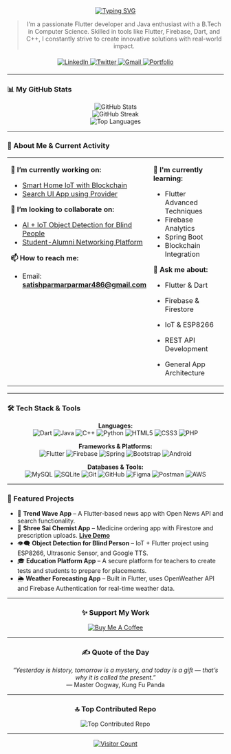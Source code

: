 <div align="center">
  <a href="https://github.com/DenverCoder1/readme-typing-svg">
    <img src="https://readme-typing-svg.vercel.app/?font=Fira+Code&weight=700&size=45&pause=1000&color=00B873&center=true&vCenter=true&width=850&lines=Hi+%F0%9F%91%8B%2C+I'm+Satish+Parmar;A+Passionate+Flutter+Developer;A+Creative+Problem+Solver;A+Lifelong+Learner" alt="Typing SVG">
  </a>
</div>

<div align="center">

> I’m a passionate Flutter developer and Java enthusiast with a B.Tech in Computer Science. Skilled in tools like Flutter, Firebase, Dart, and C++, I constantly strive to create innovative solutions with real-world impact.

</div>

<div align="center" style="margin-top: 20px; margin-bottom: 20px;">
  <a href="https://www.linkedin.com/in/satish-parmar-8021a5245/" target="_blank">
    <img src="https://img.shields.io/badge/LinkedIn-Satish%20Parmar-blue?style=for-the-badge&logo=linkedin&logoColor=white" alt="LinkedIn"/>
  </a>
  <a href="https://twitter.com/978satish" target="_blank">
    <img src="https://img.shields.io/twitter/follow/978satish?logo=twitter&style=for-the-badge" alt="Twitter"/>
  </a>
  <a href="mailto:satishparmarparmar486@gmail.com">
    <img src="https://img.shields.io/badge/Gmail-Contact%20Me-red?style=for-the-badge&logo=gmail&logoColor=white" alt="Gmail"/>
  </a>
  <a href="https://satishparmar1.github.io/Portfolio/">
    <img src="https://img.shields.io/badge/Portfolio-Visit-blueviolet?style=for-the-badge&logo=githubpages&logoColor=white" alt="Portfolio"/>
  </a>
</div>

---

### 📊 My GitHub Stats

<div align="center">
  <img src="https://github-readme-stats.vercel.app/api?username=SatishParmar1&theme=tokyonight&hide_border=false&include_all_commits=true&count_private=true" alt="GitHub Stats" style="max-width: 100%;"/>
  <br/>
  <img src="https://nirzak-streak-stats.vercel.app/?user=SatishParmar1&theme=tokyonight&hide_border=false" alt="GitHub Streak" style="max-width: 100%;"/>
  <br/>
  <img src="https://github-readme-stats.vercel.app/api/top-langs/?username=SatishParmar1&theme=tokyonight&hide_border=false&layout=compact" alt="Top Languages" style="max-width: 100%;"/>
</div>

---

### 🚀 About Me & Current Activity

<table>
  <tr>
    <td valign="top" width="50%">
      
**🔭 I’m currently working on:**
- <a href="https://github.com/SatishParmar1">Smart Home IoT with Blockchain</a>
- <a href="https://github.com/SatishParmar1">Search UI App using Provider</a>

**👯 I’m looking to collaborate on:**
- <a href="https://github.com/SatishParmar1">AI + IoT Object Detection for Blind People</a>
- <a href="https://github.com/SatishParmar1">Student-Alumni Networking Platform</a>

**📫 How to reach me:**
- Email: **satishparmarparmar486@gmail.com**

    </td>
    <td valign="top" width="50%">

**🌱 I'm currently learning:**
- Flutter Advanced Techniques
- Firebase Analytics
- Spring Boot
- Blockchain Integration

**💬 Ask me about:**
- Flutter & Dart
- Firebase & Firestore
- IoT & ESP8266
- REST API Development
- General App Architecture

    </td>
  </tr>
</table>

---

### 🛠️ Tech Stack & Tools

<p align="center">
  <strong>Languages:</strong><br>
  <img src="https://img.shields.io/badge/dart-%230175C2.svg?style=for-the-badge&logo=dart&logoColor=white" alt="Dart"/>
  <img src="https://img.shields.io/badge/java-%23ED8B00.svg?style=for-the-badge&logo=openjdk&logoColor=white" alt="Java"/>
  <img src="https://img.shields.io/badge/c++-%2300599C.svg?style=for-the-badge&logo=c%2B%2B&logoColor=white" alt="C++"/>
  <img src="https://img.shields.io/badge/python-3670A0?style=for-the-badge&logo=python&logoColor=ffdd54" alt="Python"/>
  <img src="https://img.shields.io/badge/html5-%23E34F26.svg?style=for-the-badge&logo=html5&logoColor=white" alt="HTML5"/>
  <img src="https://img.shields.io/badge/css3-%231572B6.svg?style=for-the-badge&logo=css3&logoColor=white" alt="CSS3"/>
  <img src="https://img.shields.io/badge/php-%23777BB4.svg?style=for-the-badge&logo=php&logoColor=white" alt="PHP"/>
</p>

<p align="center">
  <strong>Frameworks & Platforms:</strong><br>
  <img src="https://img.shields.io/badge/Flutter-%2302569B.svg?style=for-the-badge&logo=Flutter&logoColor=white" alt="Flutter"/>
  <img src="https://img.shields.io/badge/firebase-%23039BE5.svg?style=for-the-badge&logo=firebase" alt="Firebase"/>
  <img src="https://img.shields.io/badge/spring-%236DB33F.svg?style=for-the-badge&logo=spring&logoColor=white" alt="Spring"/>
  <img src="https://img.shields.io/badge/bootstrap-%238511FA.svg?style=for-the-badge&logo=bootstrap&logoColor=white" alt="Bootstrap"/>
  <img src="https://img.shields.io/badge/android-%233DDC84.svg?style=for-the-badge&logo=android&logoColor=white" alt="Android"/>
</p>

<p align="center">
  <strong>Databases & Tools:</strong><br>
  <img src="https://img.shields.io/badge/mysql-4479A1.svg?style=for-the-badge&logo=mysql&logoColor=white" alt="MySQL"/>
  <img src="https://img.shields.io/badge/sqlite-%2307405e.svg?style=for-the-badge&logo=sqlite&logoColor=white" alt="SQLite"/>
  <img src="https://img.shields.io/badge/git-%23F05033.svg?style=for-the-badge&logo=git&logoColor=white" alt="Git"/>
  <img src="https://img.shields.io/badge/github-%23121011.svg?style=for-the-badge&logo=github&logoColor=white" alt="GitHub"/>
  <img src="https://img.shields.io/badge/figma-%23F24E1E.svg?style=for-the-badge&logo=figma&logoColor=white" alt="Figma"/>
  <img src="https://img.shields.io/badge/postman-%23FF6C37.svg?style=for-the-badge&logo=postman&logoColor=white" alt="Postman"/>
  <img src="https://img.shields.io/badge/AWS-%23FF9900.svg?style=for-the-badge&logo=amazon-aws&logoColor=white" alt="AWS"/>
</p>

---

### 📱 Featured Projects

-   📰 **Trend Wave App** – A Flutter-based news app with Open News API and search functionality.
-   💊 **Shree Sai Chemist App** – Medicine ordering app with Firestore and prescription uploads. **[Live Demo](https://bit.ly/shreesaichemist)**
-   👁️‍🗨️ **Object Detection for Blind Person** – IoT + Flutter project using ESP8266, Ultrasonic Sensor, and Google TTS.
-   🎓 **Education Platform App** – A secure platform for teachers to create tests and students to prepare for placements.
-   🌦️ **Weather Forecasting App** – Built in Flutter, uses OpenWeather API and Firebase Authentication for real-time weather data.

---

<div align="center">
  
### ✨ Support My Work
<a href="https://www.buymeacoffee.com/invite/SatishParmar1" target="_blank">
  <img src="https://img.shields.io/badge/Buy%20Me%20a%20Coffee-Support%20My%20Work-yellow?style=for-the-badge&logo=buy-me-a-coffee&logoColor=black" alt="Buy Me A Coffee"/>
</a>

---

### ✍️ Quote of the Day
*“Yesterday is history, tomorrow is a mystery, and today is a gift — that’s why it is called the present.”*
<br>— Master Oogway, Kung Fu Panda

---

### 🔝 Top Contributed Repo
<img src="https://github-contributor-stats.vercel.app/api?username=SatishParmar1&limit=5&theme=tokyonight&combine_all_yearly_contributions=true" alt="Top Contributed Repo"/>

---

<a href="https://visitcount.itsvg.in/api?id=SatishParmar1&icon=0&color=0" target="_blank">
  <img src="https://visitcount.itsvg.in/api?id=SatishParmar1&icon=0&color=0" alt="Visitor Count"/>
</a>

</div>
